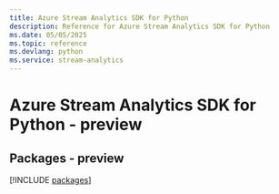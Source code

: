 ```yaml
---
title: Azure Stream Analytics SDK for Python
description: Reference for Azure Stream Analytics SDK for Python
ms.date: 05/05/2025
ms.topic: reference
ms.devlang: python
ms.service: stream-analytics
---
```

# Azure Stream Analytics SDK for Python - preview
## Packages - preview
[!INCLUDE [packages](stream-analytics-index.md)]